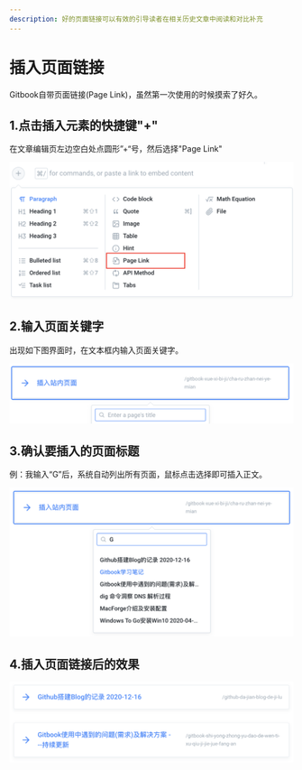 ```yaml
---
description: 好的页面链接可以有效的引导读者在相关历史文章中阅读和对比补充
---
```


# 插入页面链接

Gitbook自带页面链接\(Page Link\)，虽然第一次使用的时候摸索了好久。

## 1.点击插入元素的快捷键"+"

在文章编辑页左边空白处点圆形”+“号，然后选择"Page Link"

![](../.gitbook/assets/image%20%2833%29.png)

## 2.输入页面关键字

出现如下图界面时，在文本框内输入页面关键字。

![](../.gitbook/assets/image%20%2835%29.png)

## 3.确认要插入的页面标题

例：我输入“G”后，系统自动列出所有页面，鼠标点击选择即可插入正文。

![](../.gitbook/assets/image%20%2831%29.png)

## 4.插入页面链接后的效果

![](../.gitbook/assets/image%20%2834%29.png)

